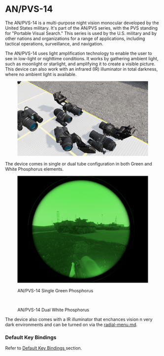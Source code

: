 # AN/PVS-14

The AN/PVS-14 is a multi-purpose night vision monocular developed by the United States military. It's part of the AN/PVS series, with the PVS standing for "Portable Visual Search." This series is used by the U.S. military and by other nations and organizations for a range of applications, including tactical operations, surveillance, and navigation.

The AN/PVS-14 uses light amplification technology to enable the user to see in low-light or nighttime conditions. It works by gathering ambient light, such as moonlight or starlight, and amplifying it to create a visible picture. This device can also work with an infrared (IR) illuminator in total darkness, where no ambient light is available.

<figure><img src="../../../../.gitbook/assets/image (46).png" alt=""><figcaption></figcaption></figure>

The device comes in single or dual tube configuration in both Green and White Phosphorus elements.

<figure><img src="../../../../.gitbook/assets/image (114).png" alt=""><figcaption><p>AN/PVS-14 Single Green Phosphorus</p></figcaption></figure>

<figure><img src="../../../../.gitbook/assets/image (101).png" alt=""><figcaption><p>AN/PVS-14 Dual White Phosphorus</p></figcaption></figure>

The device also comes with a IR illuminator that enchances vision n very dark environments and can be turned on via the [radial-menu.md](../../general-systems/radial-menu.md "mention").

### Default Key Bindings

Refer to [Default Key Bindings ](../../general-systems/default-key-binds.md)section.
